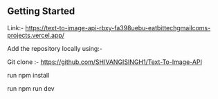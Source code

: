 

## Getting Started

Link:- https://text-to-image-api-rbxy-fa398uebu-eatbittechgmailcoms-projects.vercel.app/

Add the repository locally using:- 

Git clone :- https://github.com/SHIVANGISINGH1/Text-To-Image-API

run npm install 

run npm run dev 


